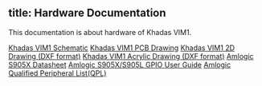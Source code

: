title: Hardware Documentation
---

This documentation is about hardware of Khadas VIM1.

[Khadas VIM1 Schematic](https://dl.khadas.com/Hardware/VIM1/Schematic/VIM_V12_Sch.pdf)
[Khadas VIM1 PCB Drawing](https://dl.khadas.com/Hardware/VIM1/Schematic/VIM_V12_Silk.pdf)
[Khadas VIM1 2D Drawing (DXF format)](https://dl.khadas.com/Hardware/VIM1/DXF/VIM1.dxf)
[Khadas VIM1 Acrylic Drawing (DXF format)](https://dl.khadas.com/Hardware/VIM1/DXF/VIM1_Acrylic_top-bottom.7z)
[Amlogic S905X Datasheet](https://dl.khadas.com/Hardware/VIM1/Datasheet/S905X_Datasheet%20V0.3%2020170314publicversion-Wesion.pdf)
[Amlogic S905X/S905L GPIO User Guide](https://dl.khadas.com/Hardware/VIM1/Datasheet/Amlogic%20S905X%20S905L%20GPIO%20User%20Guide%20V0.2-Wesion.pdf)
[Amlogic Qualified Peripheral List(QPL)](https://dl.khadas.com/Hardware/VIM1/Datasheet/Amlogic_STB_Release_V3.3_QPL20170609-Wesion.pdf)

